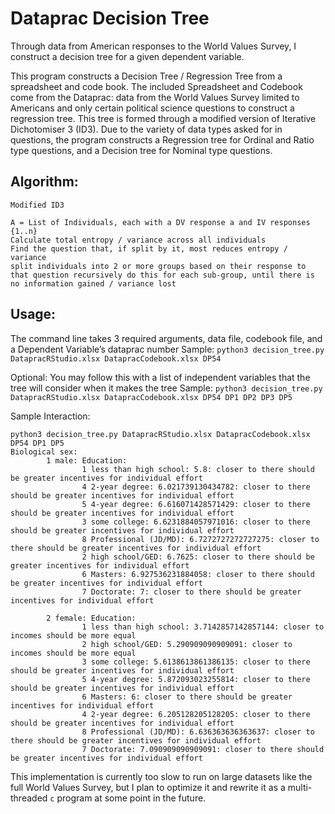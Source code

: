 # Dataprac Decision Tree
Through data from American responses to the World Values Survey, I construct a decision tree for a given dependent variable.

This program constructs a Decision Tree / Regression Tree from a spreadsheet and code book. The included Spreadsheet and Codebook come from the Dataprac: data from the World Values Survey limited to Americans and only certain political science questions to construct a regression tree.
This tree is formed through a modified version of Iterative Dichotomiser 3 (ID3). Due to the variety of data types asked for in questions, the program constructs a Regression tree for Ordinal and Ratio type questions, and a Decision tree for Nominal type questions.


## Algorithm: 
```
Modified ID3

A = List of Individuals, each with a DV response a and IV responses {1..n}
Calculate total entropy / variance across all individuals
Find the question that, if split by it, most reduces entropy / variance
split individuals into 2 or more groups based on their response to that question recursively do this for each sub-group, until there is no information gained / variance lost
```

## Usage: 
The command line takes 3 required arguments, data file, codebook file, and a Dependent Variable’s dataprac number
Sample: `python3 decision_tree.py DatapracRStudio.xlsx DatapracCodebook.xlsx DP54`

Optional: You may follow this with a list of independent variables that the tree will consider when it makes the tree
Sample: `python3 decision_tree.py DatapracRStudio.xlsx DatapracCodebook.xlsx DP54 DP1 DP2 DP3 DP5`

Sample Interaction:

```
python3 decision_tree.py DatapracRStudio.xlsx DatapracCodebook.xlsx DP54 DP1 DP5    
Biological sex: 
		1 male: Education: 
				1 less than high school: 5.8: closer to there should be greater incentives for individual effort
				4 2-year degree: 6.021739130434782: closer to there should be greater incentives for individual effort
				5 4-year degree: 6.616071428571429: closer to there should be greater incentives for individual effort
				3 some college: 6.6231884057971016: closer to there should be greater incentives for individual effort
				8 Professional (JD/MD): 6.7272727272727275: closer to there should be greater incentives for individual effort
				2 high school/GED: 6.7625: closer to there should be greater incentives for individual effort
				6 Masters: 6.927536231884058: closer to there should be greater incentives for individual effort
				7 Doctorate: 7: closer to there should be greater incentives for individual effort

		2 female: Education: 
				1 less than high school: 3.7142857142857144: closer to incomes should be more equal 
				2 high school/GED: 5.290909090909091: closer to incomes should be more equal 
				3 some college: 5.6138613861386135: closer to there should be greater incentives for individual effort
				5 4-year degree: 5.872093023255814: closer to there should be greater incentives for individual effort
				6 Masters: 6: closer to there should be greater incentives for individual effort
				4 2-year degree: 6.205128205128205: closer to there should be greater incentives for individual effort
				8 Professional (JD/MD): 6.636363636363637: closer to there should be greater incentives for individual effort
				7 Doctorate: 7.090909090909091: closer to there should be greater incentives for individual effort
```

This implementation is currently too slow to run on large datasets like the full World Values Survey, but I plan to optimize it and rewrite it as a multi-threaded `c` program at some point in the future.
